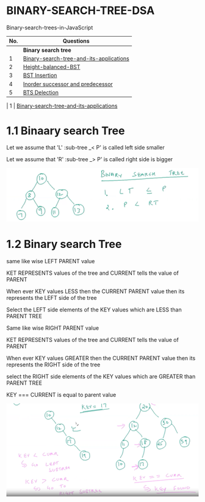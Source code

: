 
# BINARY-SEARCH-TREE-DSA
Binary-search-trees-in-JavaScript


| No.| Questions                                                                                                                                                                   |
| ---| ----------------------------------------------------------------------------------------------------------------------------------------------------------------------------------------------------------------------------------------------------------------------|
|    | **Binary search tree**                                                                                                                                                     |                                                                                                                                                  
| 1  | [Binary-search-tree-and-its-applications](#)                                                                                                                                |
| 2  | [Height-balanced-BST](#)                                                                                                                                                    |
| 3  | [BST Insertion](#)                                                                                                                                                          |
| 4  | [Inorder successor and predecessor](#)                                                                                                                                      |
| 5  | [BTS Delection](#)                                                                                                                                                          |



| 1  | [Binary-search-tree-and-its-applications](#)   
# 1.1 Binaary search Tree 
<p> Let we assume that 'L' :sub-tree _<  P' is called left side smaller </p>
<p> Let we assume that 'R' :sub-tree _>  P' is called right side is bigger </p>  

![](./Inordersuccessorpredecessor/image1.png)

# 1.2 Binary search Tree
<p> same like wise LEFT PARENT value </p>
<p> KET REPRESENTS values of the tree and CURRENT tells the value of PARENT </p>
<p> When ever KEY values LESS then the CURRENT PARENT value then its represents the LEFT side of the tree </p>
<P> Select the LEFT side elements of the KEY values which are LESS than PARENT TREE</P> 

<p> Same like wise RIGHT PARENT value </p>
<p> KET REPRESENTS values of the tree and CURRENT tells the value of PARENT </p>
<p> When ever KEY values GREATER then the CURRENT PARENT value then its represents the RIGHT side of the tree </p>
<p> select the RIGHT side elements of the KEY values which are GREATER than PARENT TREE </p>

<p> KEY === CURRENT is equal to parent value </p>

![](./Inordersuccessorpredecessor/image2.png)





